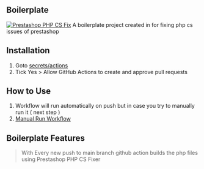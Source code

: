 ## Boilerplate
[![Prestashop PHP CS Fix](https://github.com/codeeshop-oc/prestashop-php-cs-biolerplate/actions/workflows/php-prestashop-cs-fix.yml/badge.svg?branch=main&event=push)](https://github.com/codeeshop-oc/prestashop-php-cs-biolerplate/actions/workflows/php-prestashop-cs-fix.yml)
A boilerplate project created in for fixing php cs issues of prestashop

## Installation
1. Goto [secrets/actions](../../settings/actions)
2. Tick Yes > Allow GitHub Actions to create and approve pull requests

## How to Use
1. Workflow will run automatically on push but in case you try to manually run it ( next step )
2. [Manual Run Workflow](../../actions/workflows/php-prestashop-cs-fix.yml)

## Boilerplate Features
 > With Every new push to main branch github action builds the php files using Prestashop PHP CS Fixer 
